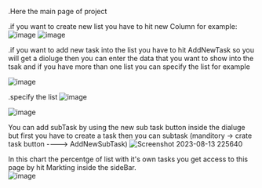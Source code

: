 
.Here the main page of project 

.if you want to create new list you have to hit new Column for example:
![image](https://github.com/AhmadAlshobaki20/TrelloBoard/assets/127348872/8436ae04-b8cb-47cc-8ce1-509a0b3ed63a)
![image](https://github.com/AhmadAlshobaki20/TrelloBoard/assets/127348872/baeed5ac-28c2-4265-b1a0-36e96acf8292)

.if you want to add new task into the list you have to hit AddNewTask so you will get a dioluge then you can enter the data that you want to show into the tsak and if you have more than one list you can specify the list for example 

![image](https://github.com/AhmadAlshobaki20/TrelloBoard/assets/127348872/2256ac62-6573-4574-99fc-36780b1613d0)

.specify the list
![image](https://github.com/AhmadAlshobaki20/TrelloBoard/assets/127348872/1516fdbe-56ed-420e-989f-403560d4a6e9)

![image](https://github.com/AhmadAlshobaki20/TrelloBoard/assets/127348872/895afdef-cacb-4ab7-8706-e954be3d8e40)

You can add subTask by using the new sub task button inside the dialuge but first you have to create a task then you can subtask 
(manditory -> crate task button ----> AddNewSubTask) 
![Screenshot 2023-08-13 225640](https://github.com/AhmadAlshobaki20/TrelloBoard/assets/127348872/4cbd076b-215b-4b8a-9dc5-e406f76ae363)

 
In this chart the percentge of list with it's own tasks you get access to this page by hit Markting inside the sideBar.   
![image](https://github.com/AhmadAlshobaki20/TrelloBoard/assets/127348872/b9e161a8-c6df-4441-a71e-ed18c862e178)
